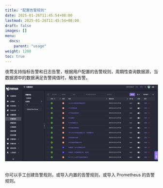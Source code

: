 ```yaml
---
title: "配置告警规则"
date: 2025-01-26T11:45:54+08:00
lastmod: 2025-01-26T11:45:54+08:00
draft: false
images: []
menu:
  docs:
    parent: "usage"
weight: 1200
toc: true
---
```


夜莺支持指标告警和日志告警，根据用户配置的告警规则，周期性查询数据源，当数据源中的数据满足告警阈值时，触发告警。

<img src="/img/usage/alerting/list_zh.png" alt="告警规则"/>
<br />
<br />

你可以手工创建告警规则，或导入内置的告警规则，或导入 Prometheus 的告警规则。

